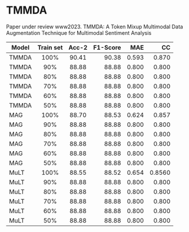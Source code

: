 # TMMDA
Paper under review www2023.
TMMDA: A Token Mixup Multimodal Data Augmentation Technique for Multimodal Sentiment Analysis

|Model| Train set        | Acc-2         | F1-Score  | MAE  | CC |
| ------------- |:-------------:|:-------------:| -----:|-----:|-----:|
|TMMDA| 100%     | 90.41 | 90.38 | 0.593 | 0.870 |
|TMMDA| 90%      | 88.88      | 88.88 |0.800 |0.800 |
|TMMDA| 80%      | 88.88      | 88.88 |0.800 |0.800 |
|TMMDA| 70%      | 88.88      | 88.88 |0.800 |0.800 |
|TMMDA| 60%      | 88.88      | 88.88 |0.800 |0.800 |
|TMMDA| 50%      | 88.88      | 88.88 |0.800 |0.800 |
|MAG  | 100%     | 88.70 | 88.53 | 0.624 |0.857 |
|MAG  | 90%      | 88.88      | 88.88 |0.800 |0.800 |
|MAG  | 80%      | 88.88      | 88.88 |0.800 |0.800 |
|MAG  | 70%      | 88.88      | 88.88 |0.800 |0.800 |
|MAG  | 60%      | 88.88      | 88.88 |0.800 |0.800 |
|MAG  | 50%      | 88.88      | 88.88 |0.800 |0.800 |
|MuLT | 100%     | 88.55 | 88.52 | 0.654 | 0.8560 |
|MuLT | 90%      | 88.88      | 88.88 |0.800 |0.800 |
|MuLT | 80%      | 88.88      | 88.88 |0.800 |0.800 |
|MuLT | 70%      | 88.88      | 88.88 |0.800 |0.800 |
|MuLT | 60%      | 88.88      | 88.88 |0.800 |0.800 |
|MuLT | 50%      | 88.88      | 88.88 |0.800 |0.800 |
